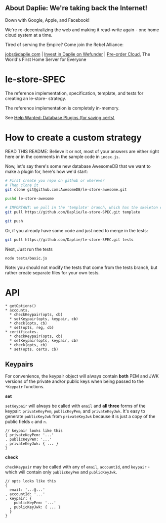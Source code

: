 <!-- BANNER_TPL_BEGIN -->

About Daplie: We're taking back the Internet!
--------------

Down with Google, Apple, and Facebook!

We're re-decentralizing the web and making it read-write again - one home cloud system at a time.

Tired of serving the Empire? Come join the Rebel Alliance:

<a href="mailto:jobs@daplie.com">jobs@daplie.com</a> | [Invest in Daplie on Wefunder](https://daplie.com/invest/) | [Pre-order Cloud](https://daplie.com/preorder/), The World's First Home Server for Everyone

<!-- BANNER_TPL_END -->

# le-store-SPEC

The reference implementation, specification, template, and tests for creating an le-store- strategy.

The reference implementation is completely in-memory.

See [Help Wanted: Database Plugins (for saving certs)](https://github.com/Daplie/node-letsencrypt/issues/39)

How to create a custom strategy
===============================

READ THIS README:
Believe it or not, most of your answers are either right here
or in the comments in the sample code in `index.js`.

Now, let's say there's some new database AwesomeDB that
we want to make a plugin for, here's how we'd start:

```bash
# First create you repo on github or wherever
# Then clone it
git clone git@github.com:AwesomeDB/le-store-awesome.git

pushd le-store-awesome

# IMPORTANT: we pull in the 'template' branch, which has the skeleton code
git pull https://github.com/Daplie/le-store-SPEC.git template

git push
```

Or, if you already have some code and just need to merge in the tests:

```bash
git pull https://github.com/Daplie/le-store-SPEC.git tests
```

Next, Just run the tests

```
node tests/basic.js
```

Note: you should not modify the tests that come from the tests branch,
but rather create separate files for your own tests.

API
===

```
* getOptions()
* accounts.
  * checkKeypair(opts, cb)
  * setKeypair(opts, keypair, cb)
  * check(opts, cb)
  * set(opts, reg, cb)
* certificates.
  * checkKeypair(opts, cb)
  * setKeypair(opts, keypair, cb)
  * check(opts, cb)
  * set(opts, certs, cb)
```

Keypairs
--------

For convenience, the keypair object will always contain **both** PEM and JWK
versions of the private and/or public keys when being passed to the `*Keypair` functions.

**set**

`setKeypair` will always be called with `email` and **all three** forms of the keypair:
`privateKeyPem`, `publicKeyPem`, and `privateKeyJwk`. It's easy to generate `publicKeyJwk`
from `privateKeyJwk` because it is just a copy of the public fields `e` and `n`.

```
// keypair looks like this
{ privateKeyPem: '...'
, publicKeyPem: '...'
, privateKeyJwk: { ... }
}
```

**check**

`checkKeypair` may be called with any of `email`, `accountId`, and `keypair` - which will
contain only `publicKeyPem` and `publicKeyJwk`.

```
// opts looks like this
{
  email: '...@...'
, accountId: '...'
, keypair: {
    publicKeyPem: '...'
  , publicKeyJwk: { ... }
  }
}
```
